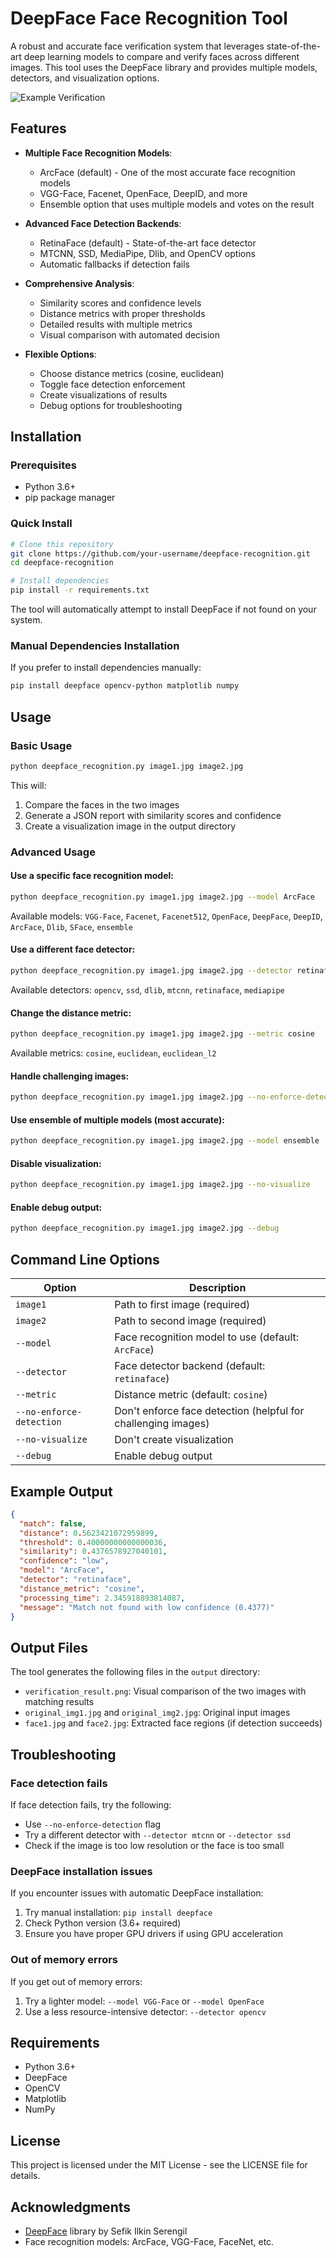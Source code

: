 # DeepFace Face Recognition Tool

A robust and accurate face verification system that leverages state-of-the-art deep learning models to compare and verify faces across different images. This tool uses the DeepFace library and provides multiple models, detectors, and visualization options.

![Example Verification](output/verification_result.png)

## Features

- **Multiple Face Recognition Models**:
  - ArcFace (default) - One of the most accurate face recognition models
  - VGG-Face, Facenet, OpenFace, DeepID, and more
  - Ensemble option that uses multiple models and votes on the result

- **Advanced Face Detection Backends**:
  - RetinaFace (default) - State-of-the-art face detector
  - MTCNN, SSD, MediaPipe, Dlib, and OpenCV options
  - Automatic fallbacks if detection fails

- **Comprehensive Analysis**:
  - Similarity scores and confidence levels
  - Distance metrics with proper thresholds
  - Detailed results with multiple metrics
  - Visual comparison with automated decision

- **Flexible Options**:
  - Choose distance metrics (cosine, euclidean)
  - Toggle face detection enforcement
  - Create visualizations of results
  - Debug options for troubleshooting

## Installation

### Prerequisites

- Python 3.6+
- pip package manager

### Quick Install

```bash
# Clone this repository
git clone https://github.com/your-username/deepface-recognition.git
cd deepface-recognition

# Install dependencies
pip install -r requirements.txt
```

The tool will automatically attempt to install DeepFace if not found on your system.

### Manual Dependencies Installation

If you prefer to install dependencies manually:

```bash
pip install deepface opencv-python matplotlib numpy
```

## Usage

### Basic Usage

```bash
python deepface_recognition.py image1.jpg image2.jpg
```

This will:
1. Compare the faces in the two images
2. Generate a JSON report with similarity scores and confidence
3. Create a visualization image in the output directory

### Advanced Usage

#### Use a specific face recognition model:

```bash
python deepface_recognition.py image1.jpg image2.jpg --model ArcFace
```

Available models: `VGG-Face`, `Facenet`, `Facenet512`, `OpenFace`, `DeepFace`, `DeepID`, `ArcFace`, `Dlib`, `SFace`, `ensemble`

#### Use a different face detector:

```bash
python deepface_recognition.py image1.jpg image2.jpg --detector retinaface
```

Available detectors: `opencv`, `ssd`, `dlib`, `mtcnn`, `retinaface`, `mediapipe`

#### Change the distance metric:

```bash
python deepface_recognition.py image1.jpg image2.jpg --metric cosine
```

Available metrics: `cosine`, `euclidean`, `euclidean_l2`

#### Handle challenging images:

```bash
python deepface_recognition.py image1.jpg image2.jpg --no-enforce-detection
```

#### Use ensemble of multiple models (most accurate):

```bash
python deepface_recognition.py image1.jpg image2.jpg --model ensemble
```

#### Disable visualization:

```bash
python deepface_recognition.py image1.jpg image2.jpg --no-visualize
```

#### Enable debug output:

```bash
python deepface_recognition.py image1.jpg image2.jpg --debug
```

## Command Line Options

| Option | Description |
|--------|-------------|
| `image1` | Path to first image (required) |
| `image2` | Path to second image (required) |
| `--model` | Face recognition model to use (default: `ArcFace`) |
| `--detector` | Face detector backend (default: `retinaface`) |
| `--metric` | Distance metric (default: `cosine`) |
| `--no-enforce-detection` | Don't enforce face detection (helpful for challenging images) |
| `--no-visualize` | Don't create visualization |
| `--debug` | Enable debug output |

## Example Output

```json
{
  "match": false,
  "distance": 0.5623421072959899,
  "threshold": 0.40000000000000036,
  "similarity": 0.4376578927040101,
  "confidence": "low",
  "model": "ArcFace",
  "detector": "retinaface",
  "distance_metric": "cosine",
  "processing_time": 2.345918893814087,
  "message": "Match not found with low confidence (0.4377)"
}
```

## Output Files

The tool generates the following files in the `output` directory:

- `verification_result.png`: Visual comparison of the two images with matching results
- `original_img1.jpg` and `original_img2.jpg`: Original input images
- `face1.jpg` and `face2.jpg`: Extracted face regions (if detection succeeds)

## Troubleshooting

### Face detection fails

If face detection fails, try the following:
- Use `--no-enforce-detection` flag
- Try a different detector with `--detector mtcnn` or `--detector ssd`
- Check if the image is too low resolution or the face is too small

### DeepFace installation issues

If you encounter issues with automatic DeepFace installation:
1. Try manual installation: `pip install deepface`
2. Check Python version (3.6+ required)
3. Ensure you have proper GPU drivers if using GPU acceleration

### Out of memory errors

If you get out of memory errors:
1. Try a lighter model: `--model VGG-Face` or `--model OpenFace`
2. Use a less resource-intensive detector: `--detector opencv`

## Requirements

- Python 3.6+
- DeepFace
- OpenCV
- Matplotlib
- NumPy

## License

This project is licensed under the MIT License - see the LICENSE file for details.

## Acknowledgments

- [DeepFace](https://github.com/serengil/deepface) library by Sefik Ilkin Serengil
- Face recognition models: ArcFace, VGG-Face, FaceNet, etc.
